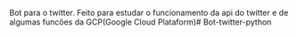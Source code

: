 Bot para o twitter. Feito para estudar o funcionamento da api do twitter e de algumas funcões da GCP(Google Cloud Plataform)# Bot-twitter-python
